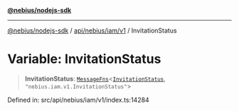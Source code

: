 [**@nebius/nodejs-sdk**](../../../../../README.md)

---

[@nebius/nodejs-sdk](../../../../../README.md) / [api/nebius/iam/v1](../README.md) / InvitationStatus

# Variable: InvitationStatus

> **InvitationStatus**: [`MessageFns`](../../../../../runtime/protos/core/interfaces/MessageFns.md)\<[`InvitationStatus`](../interfaces/InvitationStatus.md), `"nebius.iam.v1.InvitationStatus"`\>

Defined in: src/api/nebius/iam/v1/index.ts:14284
